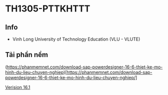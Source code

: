 # TH1305-PTTKHTTT
## Info
- Vinh Long University of Technology Education (VLU - VLUTE)

## Tải phần nềm
(https://phanmemnet.com/download-sap-powerdesigner-16-6-thiet-ke-mo-hinh-du-lieu-chuyen-nghiep)[https://phanmemnet.com/download-sap-powerdesigner-16-6-thiet-ke-mo-hinh-du-lieu-chuyen-nghiep/]


[Verision 16.1](https://c3kt-my.sharepoint.com/:u:/g/personal/thotyno_hledu_co/ET_liFqtO5tGswLoXPGYBJYBB6YhhEKcfeG3vMO09h973g?e=gjN47d)
